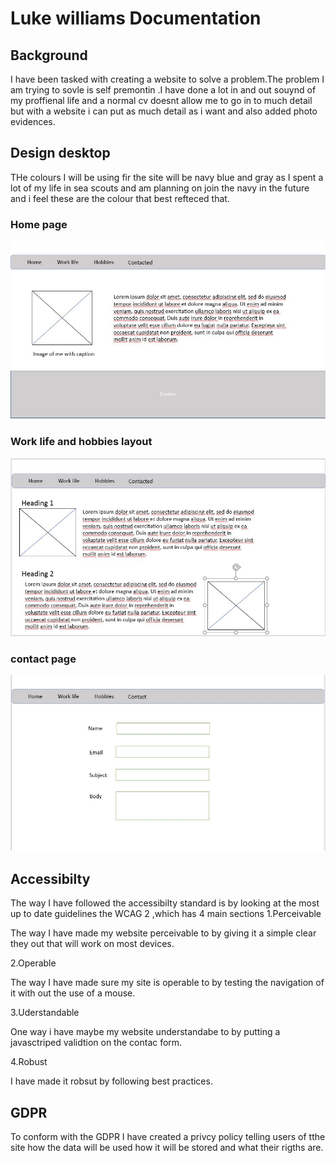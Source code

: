 # Luke williams Documentation 

## Background

I have been tasked with creating a website to solve a problem.The problem I am trying to sovle is self premontin .I have done a lot in and out souynd of my proffienal life and a normal cv doesnt allow me to go in to much detail but with a website i can put as much detail as i want and also added photo evidences. 


## Design desktop 
THe colours I will be using fir the site will be navy blue and gray as I spent a lot of my life in sea scouts and am planning on join the navy in the future and i feel these are the colour that best refteced that. 
 ### Home page 
![Home page](HomeDesktop.jpg) 
### Work life and hobbies layout   
![work+hobbies page](work+hobbies.jpg)
### contact page 
![contact](contact.jpg)

## Accessibilty 

The way I have followed the accessibilty standard is by looking at the most up to date guidelines the WCAG 2 ,which has 4 main sections 
1.Perceivable 

The way I have made my website perceivable to by giving it a simple clear they out that will work on most devices.

2.Operable

The way I have made sure my site is operable to by testing the navigation of it with out the use of a mouse.

3.Uderstandable 

One way i have maybe my website understandabe to by putting a javasctriped validtion on the contac form.

4.Robust 

I  have made it robsut by following best practices.


## GDPR

To conform with the GDPR I have created a privcy policy telling users of tthe site how the data will be used how it will be stored and what their rigths are.









